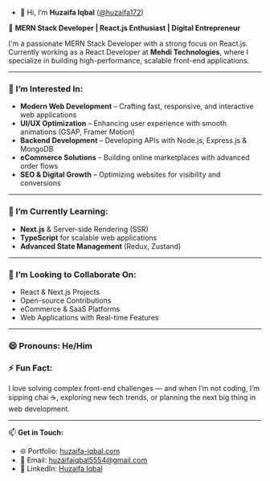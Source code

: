 - 👋 Hi, I’m **Huzaifa Iqbal** ([@huzaifa172](https://github.com/huzaifa172))

🚀 **MERN Stack Developer | React.js Enthusiast | Digital Entrepreneur**

I'm a passionate MERN Stack Developer with a strong focus on React.js. Currently working as a React Developer at **Mehdi Technologies**, where I specialize in building high-performance, scalable front-end applications.

---

### 👀 I’m Interested In:
- **Modern Web Development** – Crafting fast, responsive, and interactive web applications
- **UI/UX Optimization** – Enhancing user experience with smooth animations (GSAP, Framer Motion)
- **Backend Development** – Developing APIs with Node.js, Express.js & MongoDB
- **eCommerce Solutions** – Building online marketplaces with advanced order flows
- **SEO & Digital Growth** – Optimizing websites for visibility and conversions

---

### 🌱 I’m Currently Learning:
- **Next.js** & Server-side Rendering (SSR)
- **TypeScript** for scalable web applications
- **Advanced State Management** (Redux, Zustand)

---

### 💞️ I’m Looking to Collaborate On:
- React & Next.js Projects
- Open-source Contributions
- eCommerce & SaaS Platforms
- Web Applications with Real-time Features

---

### 😄 Pronouns: He/Him

### ⚡ Fun Fact:
I love solving complex front-end challenges — and when I’m not coding, I’m sipping chai ☕, exploring new tech trends, or planning the next big thing in web development.

---

📫 **Get in Touch:**
- 🌐 Portfolio: [huzaifa-iqbal.com](https://huzaifa-iqbal.com)
- 📧 Email: huzaifaiqbal5554@gmail.com
- 💼 LinkedIn: [Huzaifa Iqbal](https://www.linkedin.com/in/huzaifa-iqbal-a591a4357/)

